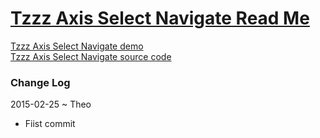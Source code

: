 [Tzzz Axis Select Navigate Read Me]( #readme.md# )
===

[Tzzz Axis Select Navigate demo ]( http://tzigzagz.github.io/browse-tzigzagz-files.html#./tzzz-axis-select-navigate/r1/tzzz-axis-select-navigate.html )  
[Tzzz Axis Select Navigate source code ](https://github.com/tzigzagz/tzigzagz.github.io/tree/master/tzzz-axis-select-navigate )

### Change Log

2015-02-25 ~ Theo

* Fiist commit